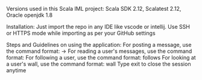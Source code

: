 Versions used in this Scala IML project:
Scala SDK 2.12,
Scalatest 2.12,
Oracle openjdk 1.8

Installation:
Just import the repo in any IDE like vscode or intellij. 
Use SSH or HTTPS mode while importing as per your GitHub settings

Steps and Guidelines on using the application:
For posting a message, use the command format: <user name> -> <message>
For reading a user's messages, use the command format: <user name>
For following a user, use the command format: <user name> follows <another user name>
For looking at a user's wall, use the command format: <user name> wall
Type exit to close the session anytime